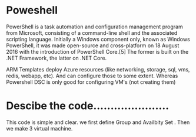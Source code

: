 # Poweshell
PowerShell is a task automation and configuration management program from Microsoft, consisting of a command-line shell and the associated scripting language. Initially a Windows component only, known as Windows PowerShell, it was made open-source and cross-platform on 18 August 2016 with the introduction of PowerShell Core.[5] The former is built on the .NET Framework, the latter on .NET Core.

ARM Templates deploy Azure resources (like networking, storage, sql, vms, redis, webapp, etc). And can configure those to some extent. Whereas Powershell DSC is only good for configuring VM's (not creating them)

# Descibe the code......................
This code is simple and clear. we first define Group and Availbity Set . Then we make 3 virtual machine.
